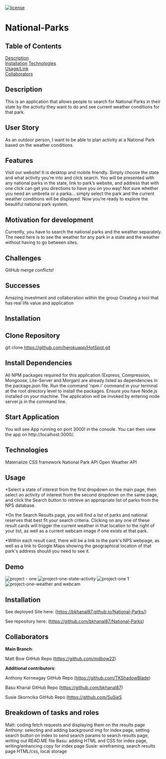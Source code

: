 [![license](https://img.shields.io/badge/license-MIT-orange)](https://shields.io)  

# National-Parks
                                                                  
## Table of Contents

[Description](#description)  
[Installation](#installation)
[Technologies](#technologies)  
[Usage/Link](#usage/link)  
[Collaborators](#collaborators)

## Description
                                                                  
This is an application that allows people to search for National Parks in their state by the activity they want to do and see current weather conditions for that park.

## User Story
As an outdoor person, I want to be able to plan activity at a National Park based on the weather conditions.

## Features

Visit our website! It is desktop and mobile friendly. Simply choose the state and what activity you’re into and click search. You will be presented with any national parks in the state, link to park’s website, and address that with one click can get you directions to have you on you way! Not sure whether you need an umbrella or a parka… simply select the park and the current weather conditions will be displayed. Now you’re ready to explore the beautiful national park system.

## Motivation for development ##

Currently, you have to search the national parks and the weather separately. The need here is to see the weather for any park in a state and the weather without having to go between sites.

## Challenges ##
GitHub merge conflicts! 

## Successes ##
Amazing investment and collaboration within the group
Creating a tool that has real life value and application

## Installation

## Clone Repository ##
git clone https://github.com/herokuapp/HotSpot.git
 ## Install Dependencies ##
All NPM packages required for this application (Express, Compression, Mongoose, Lite-Server and Morgan) are already listed as dependencies in the package.json file. Run the command 'npm i' command in your terminal at the root directory level to install the packages.
Ensure you have Node.js installed on your machine. The application will be invoked by entering node server.js in the command line.
## Start Application ##
You will see App running on port 3000! in the console. You can then view the app on http://localhost:3000/.


## Technologies
                                                        
Materialize CSS framework
National Park API
Open Weather API

## Usage 
                                                              
*Select a state of interest from the first dropdown on the main page, then select an activity of interest from the second dropdown on the same page, and click the Search button to retrieve an appropriate list of parks from the NPS database. 

*On the Search Results page, you will find a list of parks and national reserves that best fit your search criteria. Clicking on any one of these result cards will trigger the current weather in that location to the right of your list, as well as a current webcam image if one exists at that park. 

*Within each result card, there will be a link to the park's NPS webpage, as well as a link to Google Maps showing the geographical location of that park's address should you need to see it.

## Demo 

![project - one](https://user-images.githubusercontent.com/87610840/141856851-2aa1ecb0-b649-4144-b4a7-edee816ab367.JPG)
![project-one-state-activity](https://user-images.githubusercontent.com/87610840/141856860-fba9a962-a801-425b-99e1-d3fad6d3cde8.JPG)
![project-one 1](https://user-images.githubusercontent.com/87610840/141856856-06240e2e-2a50-4abf-90ee-3d83b1b97e43.JPG)
![project-one-weather and webcam](https://user-images.githubusercontent.com/87610840/141856861-8952340a-a51f-486c-8be5-b918423357f1.JPG)


## Installation

See deployed Site here:  (https://bkhanal87.github.io/National-Parks/)

See repository here:  (https://github.com/bkhanal87/National-Parks)

## Collaborators

**Main Branch**: 

Matt Bow GitHub Repo (https://github.com/mdbow22)

**Additional contributors**: 

Anthony Korneagay GitHub Repo (https://github.com/TKShadowBlade)

 Basu Khanal GitHub Repo (https://github.com/bkhanal87)
                             
 Susie Skorncika GitHub Repo (https://github.com/Su5ieS
 
## Breakdown of tasks and roles ##
Matt: coding fetch requests and displaying them on the results page
Anthony: selecting and adding background img for index page, setting search button on index to send search params to search results page, writing out READ.ME file
Basu: adding HTML and CSS for index page, writing/enhancing copy for index page
Susie: wireframing, search results page HTML/css, local storage

                             
